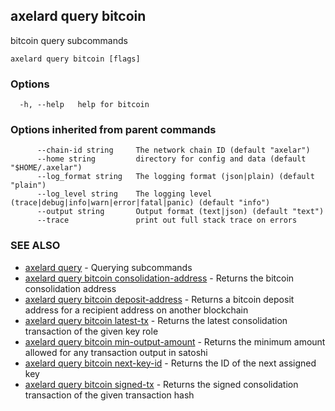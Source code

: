 ## axelard query bitcoin

bitcoin query subcommands

```
axelard query bitcoin [flags]
```

### Options

```
  -h, --help   help for bitcoin
```

### Options inherited from parent commands

```
      --chain-id string     The network chain ID (default "axelar")
      --home string         directory for config and data (default "$HOME/.axelar")
      --log_format string   The logging format (json|plain) (default "plain")
      --log_level string    The logging level (trace|debug|info|warn|error|fatal|panic) (default "info")
      --output string       Output format (text|json) (default "text")
      --trace               print out full stack trace on errors
```

### SEE ALSO

- [axelard query](axelard_query.md)	 - Querying subcommands
- [axelard query bitcoin consolidation-address](axelard_query_bitcoin_consolidation-address.md)	 - Returns the bitcoin consolidation address
- [axelard query bitcoin deposit-address](axelard_query_bitcoin_deposit-address.md)	 - Returns a bitcoin deposit address for a recipient address on another blockchain
- [axelard query bitcoin latest-tx](axelard_query_bitcoin_latest-tx.md)	 - Returns the latest consolidation transaction of the given key role
- [axelard query bitcoin min-output-amount](axelard_query_bitcoin_min-output-amount.md)	 - Returns the minimum amount allowed for any transaction output in satoshi
- [axelard query bitcoin next-key-id](axelard_query_bitcoin_next-key-id.md)	 - Returns the ID of the next assigned key
- [axelard query bitcoin signed-tx](axelard_query_bitcoin_signed-tx.md)	 - Returns the signed consolidation transaction of the given transaction hash
